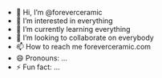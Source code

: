 - 👋 Hi, I’m @foreverceramic
- 👀 I’m interested in everything
- 🌱 I’m currently learning everything
- 💞️ I’m looking to collaborate on everybody
- 📫 How to reach me foreverceramic.com
- 😄 Pronouns: ...
- ⚡ Fun fact: ...

<!---
foreverceramic/foreverceramic is a ✨ special ✨ repository because its `README.md` (this file) appears on your GitHub profile.
You can click the Preview link to take a look at your changes.
--->
